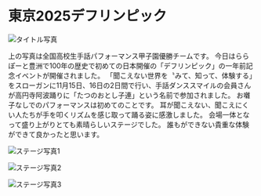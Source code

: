 # 東京2025デフリンピック

![タイトル写真](https://storage.googleapis.com/smile-blog/2024-11-17/C06E5B09-F5E4-4AE8-BB3B-7DBA36B35D81.png)

上の写真は全国高校生手話パフォーマンス甲子園優勝チームです。
今日はららぽーと豊洲で100年の歴史で初めての日本開催の「デフリンピック」の一年前記念イベントが開催されました。
「聞こえない世界を〝みて、知って、体験する」をスローガンに11月15日、16日の2日間で行い、手話ダンススマイルの会員さんが高円寺阿波踊りに「たつのおとし子連」という名前で参加されました。
お囃子なしでのパフォーマンスは初めてのことです。
耳が聞こえない、聞こえにくい人たちが手を叩くリズムを感じ取って踊る姿に感激しました。
会場一体となって盛り上がりとても素晴らしいステージでした。
誰もができない貴重な体験ができて良かったと思います。

![ステージ写真1](https://storage.googleapis.com/smile-blog/2024-11-17/S__3391557.jpg)

![ステージ写真2](https://storage.googleapis.com/smile-blog/2024-11-17/S__3391559.jpg)

![ステージ写真3](https://storage.googleapis.com/smile-blog/2024-11-17/S__3391560.jpg)
